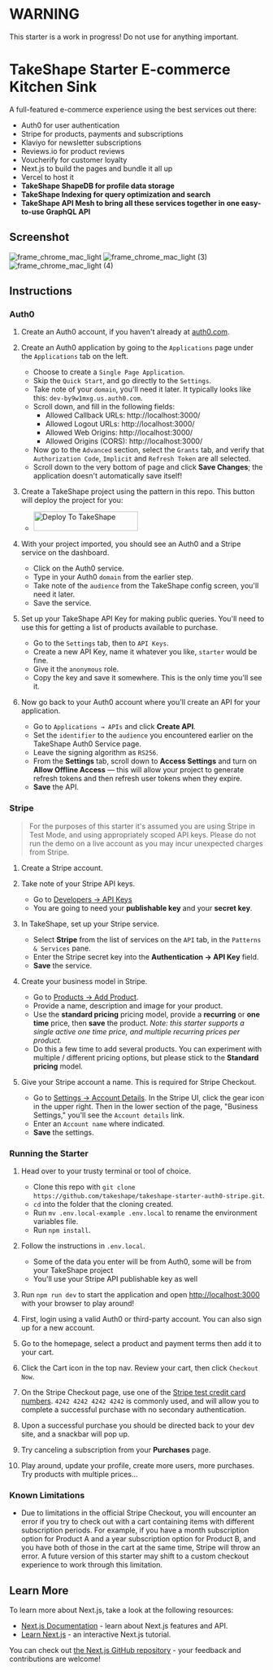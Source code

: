 # WARNING

This starter is a work in progress! Do not use for anything important.

# TakeShape Starter E-commerce Kitchen Sink

A full-featured e-commerce experience using the best services out there:

- Auth0 for user authentication
- Stripe for products, payments and subscriptions
- Klaviyo for newsletter subscriptions
- Reviews.io for product reviews
- Voucherify for customer loyalty
- Next.js to build the pages and bundle it all up
- Vercel to host it
- **TakeShape ShapeDB for profile data storage**
- **TakeShape Indexing for query optimization and search**
- **TakeShape API Mesh to bring all these services together in one easy-to-use GraphQL API**

## Screenshot

![frame_chrome_mac_light](https://user-images.githubusercontent.com/6089482/160959070-a5b62f42-2423-454d-876b-7ea87d6208c5.png)
![frame_chrome_mac_light (3)](https://user-images.githubusercontent.com/6089482/160959392-8a5d639d-0ce3-4b2a-9a39-c7b0ea9998bd.png)
![frame_chrome_mac_light (4)](https://user-images.githubusercontent.com/6089482/160959440-a86615d9-3cf8-4707-bdbd-89f789a6d6c6.png)


## Instructions

### Auth0

1. Create an Auth0 account, if you haven't already at [auth0.com](https://auth0.com/).

2. Create an Auth0 application by going to the `Applications` page under the `Applications` tab on the left.

   - Choose to create a `Single Page Application`.
   - Skip the `Quick Start`, and go directly to the `Settings`.
   - Take note of your `domain`, you'll need it later. It typically looks like this: `dev-by9w1mxg.us.auth0.com`.
   - Scroll down, and fill in the following fields:
     - Allowed Callback URLs: http://localhost:3000/
     - Allowed Logout URLs: http://localhost:3000/
     - Allowed Web Origins: http://localhost:3000/
     - Allowed Origins (CORS): http://localhost:3000/
   - Now go to the `Advanced` section, select the `Grants` tab, and verify that `Authorization Code`, `Implicit` and
     `Refresh Token` are all selected.
   - Scroll down to the very bottom of page and click **Save Changes**; the application doesn't automatically save
     itself!

3. Create a TakeShape project using the pattern in this repo. This button will deploy the project for you:

   - <a href="https://app.takeshape.io/add-to-takeshape?repo=https://github.com/takeshape/takeshape-starter-auth0-stripe/tree/main/.takeshape/pattern"><img alt="Deploy To TakeShape" src="https://camo.githubusercontent.com/1b580e3ce353d235bde0f376ca35b0fb26d685f3750a3013ae4b225dd3aaf344/68747470733a2f2f696d616765732e74616b6573686170652e696f2f32636363633832352d373062652d343331632d396261302d3130616233386563643361372f6465762f38653266376264612d306530382d346564652d613534362d3664663539626536613862622f4465706c6f79253230746f25323054616b65536861706525343032782e706e673f6175746f3d666f726d6174253243636f6d7072657373" width="205" height="38" data-canonical-src="https://images.takeshape.io/2cccc825-70be-431c-9ba0-10ab38ecd3a7/dev/8e2f7bda-0e08-4ede-a546-6df59be6a8bb/Deploy%20to%20TakeShape%402x.png?auto=format%2Ccompress" style="max-width:100%;"></a>

4. With your project imported, you should see an Auth0 and a Stripe service on the dashboard.

   - Click on the Auth0 service.
   - Type in your Auth0 `domain` from the earlier step.
   - Take note of the `audience` from the TakeShape config screen, you'll need it later.
   - Save the service.

5. Set up your TakeShape API Key for making public queries. You'll need to use this for getting a list of products
   available to purchase.

   - Go to the `Settings` tab, then to `API Keys`.
   - Create a new API Key, name it whatever you like, `starter` would be fine.
   - Give it the `anonymous` role.
   - Copy the key and save it somewhere. This is the only time you'll see it.

6. Now go back to your Auth0 account where you'll create an API for your application.

   - Go to `Applications → APIs` and click **Create API**.
   - Set the `identifier` to the `audience` you encountered earlier on the TakeShape Auth0 Service page.
   - Leave the signing algorithm as `RS256`.
   - From the **Settings** tab, scroll down to **Access Settings** and turn on **Allow Offline Access** — this will
     allow your project to generate refresh tokens and then refresh user tokens when they expire.
   - **Save** the API.

### Stripe

> For the purposes of this starter it's assumed you are using Stripe in Test Mode, and using appropriately scoped API
> keys. Please do not run the demo on a live account as you may incur unexpected charges from Stripe.

1. Create a Stripe account.

2. Take note of your Stripe API keys.

   - Go to [Developers → API Keys](https://dashboard.stripe.com/test/apikeys)
   - You are going to need your **publishable key** and your **secret key**.

3. In TakeShape, set up your Stripe service.

   - Select **Stripe** from the list of services on the `API` tab, in the `Patterns & Services` pane.
   - Enter the Stripe secret key into the **Authentication → API Key** field.
   - **Save** the service.

4. Create your business model in Stripe.

   - Go to [Products → Add Product](https://dashboard.stripe.com/test/products/create).
   - Provide a name, description and image for your product.
   - Use the **standard pricing** pricing model, provide a **recurring** or **one time** price, then **save** the
     product. _Note: this starter supports a single active one time price, and multiple recurring prices per product._
   - Do this a few time to add several products. You can experiment with multiple / different pricing options, but
     please stick to the **Standard pricing** model.

5. Give your Stripe account a name. This is required for Stripe Checkout.

   - Go to [Settings → Account Details](https://dashboard.stripe.com/settings/account). In the Stripe UI, click the gear
     icon in the upper right. Then in the lower section of the page, "Business Settings," you'll see the
     `Account details` link.
   - Enter an `Account name` where indicated.
   - **Save** the settings.

### Running the Starter

1. Head over to your trusty terminal or tool of choice.

   - Clone this repo with `git clone https://github.com/takeshape/takeshape-starter-auth0-stripe.git`.
   - `cd` into the folder that the cloning created.
   - Run `mv .env.local-example .env.local` to rename the environment variables file.
   - Run `npm install`.

2. Follow the instructions in `.env.local`.

   - Some of the data you enter will be from Auth0, some will be from your TakeShape project
   - You'll use your Stripe API publishable key as well

3. Run `npm run dev` to start the application and open [http://localhost:3000](http://localhost:3000) with your browser
   to play around!

4. First, login using a valid Auth0 or third-party account. You can also sign up for a new account.

5. Go to the homepage, select a product and payment terms then add it to your cart.

6. Click the Cart icon in the top nav. Review your cart, then click `Checkout Now`.

7. On the Stripe Checkout page, use one of the [Stripe test credit card numbers](https://stripe.com/docs/testing).
   `4242 4242 4242 4242` is commonly used, and will allow you to complete a successful purchase with no secondary
   authentication.

8. Upon a successful purchase you should be directed back to your dev site, and a snackbar will pop up.

9. Try canceling a subscription from your **Purchases** page.

10. Play around, update your profile, create more users, more purchases. Try products with multiple prices...

### Known Limitations

- Due to limitations in the official Stripe Checkout, you will encounter an error if you try to check out with a cart
  containing items with different subscription periods. For example, if you have a month subscription option for Product
  A and a year subscription option for Product B, and you have both of those in the cart at the same time, Stripe will
  throw an error. A future version of this starter may shift to a custom checkout experience to work through this
  limitation.

## Learn More

To learn more about Next.js, take a look at the following resources:

- [Next.js Documentation](https://nextjs.org/docs) - learn about Next.js features and API.
- [Learn Next.js](https://nextjs.org/learn) - an interactive Next.js tutorial.

You can check out [the Next.js GitHub repository](https://github.com/vercel/next.js/) - your feedback and contributions
are welcome!
